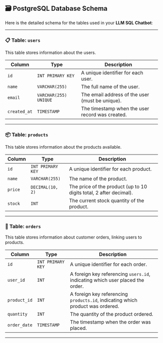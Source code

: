 ## 🗃️ PostgreSQL Database Schema

Here is the detailed schema for the tables used in your **LLM SQL Chatbot**:

---

### 📋 Table: `users`

This table stores information about the users.

| Column      | Type            | Description                                      |
|-------------|-----------------|--------------------------------------------------|
| `id`        | `INT PRIMARY KEY` | A unique identifier for each user.              |
| `name`      | `VARCHAR(255)`  | The full name of the user.                       |
| `email`     | `VARCHAR(255) UNIQUE` | The email address of the user (must be unique). |
| `created_at`| `TIMESTAMP`     | The timestamp when the user record was created.  |

---

### 📦 Table: `products`

This table stores information about the products available.

| Column   | Type              | Description                                                         |
|----------|-------------------|---------------------------------------------------------------------|
| `id`     | `INT PRIMARY KEY` | A unique identifier for each product.                              |
| `name`   | `VARCHAR(255)`    | The name of the product.                                           |
| `price`  | `DECIMAL(10, 2)`  | The price of the product (up to 10 digits total, 2 after decimal). |
| `stock`  | `INT`             | The current stock quantity of the product.                         |

---

### 🧾 Table: `orders`

This table stores information about customer orders, linking users to products.

| Column       | Type              | Description                                                                 |
|--------------|-------------------|-----------------------------------------------------------------------------|
| `id`         | `INT PRIMARY KEY` | A unique identifier for each order.                                        |
| `user_id`    | `INT`             | A foreign key referencing `users.id`, indicating which user placed the order. |
| `product_id` | `INT`             | A foreign key referencing `products.id`, indicating which product was ordered. |
| `quantity`   | `INT`             | The quantity of the product ordered.                                       |
| `order_date` | `TIMESTAMP`       | The timestamp when the order was placed.                                   |

---

